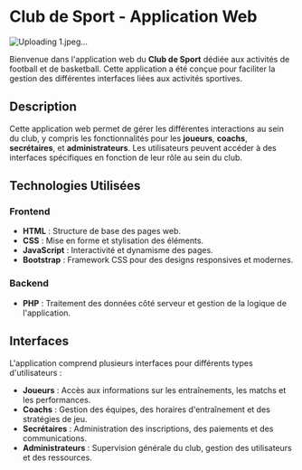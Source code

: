 # Club de Sport - Application Web
![Uploading 1.jpeg…]()


Bienvenue dans l'application web du **Club de Sport** dédiée aux activités de football et de basketball. Cette application a été conçue pour faciliter la gestion des différentes interfaces liées aux activités sportives.

## Description

Cette application web permet de gérer les différentes interactions au sein du club, y compris les fonctionnalités pour les **joueurs**, **coachs**, **secrétaires**, et **administrateurs**. Les utilisateurs peuvent accéder à des interfaces spécifiques en fonction de leur rôle au sein du club.

## Technologies Utilisées

### Frontend

- **HTML** : Structure de base des pages web.
- **CSS** : Mise en forme et stylisation des éléments.
- **JavaScript** : Interactivité et dynamisme des pages.
- **Bootstrap** : Framework CSS pour des designs responsives et modernes.

### Backend

- **PHP** : Traitement des données côté serveur et gestion de la logique de l'application.

## Interfaces

L'application comprend plusieurs interfaces pour différents types d'utilisateurs :

- **Joueurs** : Accès aux informations sur les entraînements, les matchs et les performances.
- **Coachs** : Gestion des équipes, des horaires d'entraînement et des stratégies de jeu.
- **Secrétaires** : Administration des inscriptions, des paiements et des communications.
- **Administrateurs** : Supervision générale du club, gestion des utilisateurs et des ressources.


